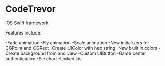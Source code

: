 # CodeTrevor
iOS Swift framework.

Features include:

-Fade animation
-Fly animation
-Scale animation
-New initializers for CGPoint and CGRect
-Create UIColor with hex string
-New built in colors
-Create background from and view
-Custom UIButton
-Game center authentication
-Pie chart
-Linked List

